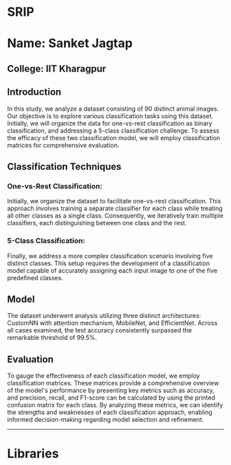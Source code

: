# SRIP
 
# Name: Sanket Jagtap <br>
## College: IIT Kharagpur

## Introduction

In this study, we analyze a dataset consisting of 90 distinct animal images. Our objective is to explore various classification tasks using this dataset. Initially, we will organize the data for one-vs-rest classification as binary classification, and addressing a 5-class classification challenge. To assess the efficacy of these two classification model, we will employ classification matrices for comprehensive evaluation.

## Classification Techniques

### One-vs-Rest Classification: 
Initially, we organize the dataset to facilitate one-vs-rest classification. This approach involves training a separate classifier for each class while treating all other classes as a single class. Consequently, we iteratively train multiple classifiers, each distinguishing between one class and the rest.

### 5-Class Classification:
Finally, we address a more complex classification scenario involving five distinct classes. This setup requires the development of a classification model capable of accurately assigning each input image to one of the five predefined classes.

## Model
The dataset underwent analysis utilizing three distinct architectures: CustomNN with attention mechanism, MobileNet, and EfficientNet. Across all cases examined, the test accuracy consistently surpassed the remarkable threshold of 99.5%.

## Evaluation

To gauge the effectiveness of each classification model, we employ classification matrices. These matrices provide a comprehensive overview of the model's performance by presenting key metrics such as accuracy, and precision, recall, and F1-score can be calculated by using the printed confusion matrix for each class. By analyzing these metrics, we can identify the strengths and weaknesses of each classification approach, enabling informed decision-making regarding model selection and refinement.

-------------------------------------------
# Libraries

